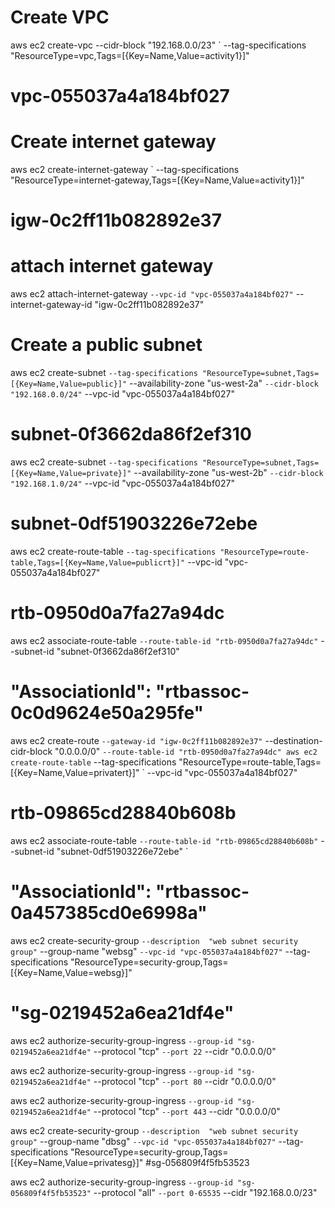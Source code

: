 # Create VPC
aws ec2 create-vpc --cidr-block "192.168.0.0/23" `
    --tag-specifications "ResourceType=vpc,Tags=[{Key=Name,Value=activity1}]"
# vpc-055037a4a184bf027
# Create internet gateway
aws ec2 create-internet-gateway `
    --tag-specifications "ResourceType=internet-gateway,Tags=[{Key=Name,Value=activity1}]"
# igw-0c2ff11b082892e37
# attach internet gateway
aws ec2 attach-internet-gateway `
    --vpc-id "vpc-055037a4a184bf027" `
    --internet-gateway-id "igw-0c2ff11b082892e37"
# Create a public subnet
aws ec2 create-subnet `
    --tag-specifications "ResourceType=subnet,Tags=[{Key=Name,Value=public}]" `
    --availability-zone "us-west-2a" `
    --cidr-block "192.168.0.0/24" `
    --vpc-id "vpc-055037a4a184bf027"
# subnet-0f3662da86f2ef310
aws ec2 create-subnet `
    --tag-specifications "ResourceType=subnet,Tags=[{Key=Name,Value=private}]" `
    --availability-zone "us-west-2b" `
    --cidr-block "192.168.1.0/24" `
    --vpc-id "vpc-055037a4a184bf027"
# subnet-0df51903226e72ebe
aws ec2 create-route-table `
    --tag-specifications "ResourceType=route-table,Tags=[{Key=Name,Value=publicrt}]" `
    --vpc-id "vpc-055037a4a184bf027"
# rtb-0950d0a7fa27a94dc
aws ec2 associate-route-table `
    --route-table-id "rtb-0950d0a7fa27a94dc" `
    --subnet-id "subnet-0f3662da86f2ef310"
# "AssociationId": "rtbassoc-0c0d9624e50a295fe"
aws ec2 create-route `
    --gateway-id "igw-0c2ff11b082892e37" `
    --destination-cidr-block "0.0.0.0/0" `
    --route-table-id "rtb-0950d0a7fa27a94dc"
aws ec2 create-route-table `
    --tag-specifications "ResourceType=route-table,Tags=[{Key=Name,Value=privatert}]" `
    --vpc-id "vpc-055037a4a184bf027"
# rtb-09865cd28840b608b
aws ec2 associate-route-table `
    --route-table-id "rtb-09865cd28840b608b" `
    --subnet-id "subnet-0df51903226e72ebe" `
#  "AssociationId": "rtbassoc-0a457385cd0e6998a"


aws ec2 create-security-group `
    --description  "web subnet security group" `
    --group-name "websg" `
    --vpc-id "vpc-055037a4a184bf027" `
    --tag-specifications "ResourceType=security-group,Tags=[{Key=Name,Value=websg}]"
# "sg-0219452a6ea21df4e"


aws ec2 authorize-security-group-ingress `
    --group-id "sg-0219452a6ea21df4e" `
    --protocol "tcp" `
    --port 22 `
    --cidr "0.0.0.0/0"

aws ec2 authorize-security-group-ingress `
    --group-id "sg-0219452a6ea21df4e" `
    --protocol "tcp" `
    --port 80 `
    --cidr "0.0.0.0/0"

aws ec2 authorize-security-group-ingress `
    --group-id "sg-0219452a6ea21df4e" `
    --protocol "tcp" `
    --port 443 `
    --cidr "0.0.0.0/0"


aws ec2 create-security-group `
    --description  "web subnet security group" `
    --group-name "dbsg" `
    --vpc-id "vpc-055037a4a184bf027" `
    --tag-specifications "ResourceType=security-group,Tags=[{Key=Name,Value=privatesg}]"
#sg-056809f4f5fb53523

aws ec2 authorize-security-group-ingress `
    --group-id "sg-056809f4f5fb53523" `
    --protocol "all" `
    --port 0-65535 `
    --cidr "192.168.0.0/23"


